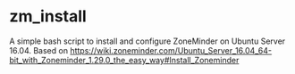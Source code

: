 # zm_install
A simple bash script to install and configure ZoneMinder
on Ubuntu Server 16.04.
Based on 
https://wiki.zoneminder.com/Ubuntu_Server_16.04_64-bit_with_Zoneminder_1.29.0_the_easy_way#Install_Zoneminder